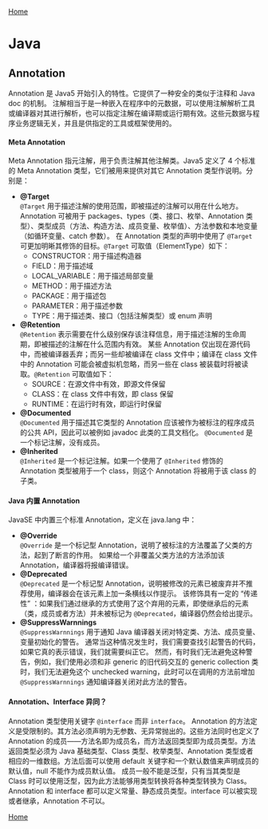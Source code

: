 [Home](../../README.md)

# Java

## Annotation

Annotation 是 Java5 开始引入的特性。它提供了一种安全的类似于注释和 Java doc 的机制。
注解相当于是一种嵌入在程序中的元数据，可以使用注解解析工具或编译器对其进行解析，也可以指定注解在编译期或运行期有效。这些元数据与程序业务逻辑无关，并且是供指定的工具或框架使用的。

#### Meta Annotation
Meta Annotation 指元注解，用于负责注解其他注解类。Java5 定义了 4 个标准的 Meta Annotation 类型，它们被用来提供对其它 Annotation 类型作说明。分别是：
- **@Target**<br>
`@Target` 用于描述注解的使用范围，即被描述的注解可以用在什么地方。
Annotation 可被用于 packages、types（类、接口、枚举、Annotation 类型）、类型成员（方法、构造方法、成员变量、枚举值）、方法参数和本地变量（如循环变量、catch 参数）。
在 Annotation 类型的声明中使用了 `@Target` 可更加明晰其修饰的目标。`@Target` 可取值（ElementType）如下：
    - CONSTRUCTOR：用于描述构造器
    - FIELD：用于描述域
    - LOCAL_VARIABLE：用于描述局部变量
    - METHOD：用于描述方法
    - PACKAGE：用于描述包
    - PARAMETER：用于描述参数
    - TYPE：用于描述类、接口（包括注解类型）或 enum 声明
- **@Retention**<br>
`@Retention` 表示需要在什么级别保存该注释信息，用于描述注解的生命周期，即被描述的注解在什么范围内有效。
某些 Annotation 仅出现在源代码中，而被编译器丢弃；而另一些却被编译在 class 文件中；编译在 class 文件中的 Annotation 可能会被虚拟机忽略，而另一些在 class 被装载时将被读取。`@Retention` 可取值如下：
    - SOURCE：在源文件中有效，即源文件保留
    - CLASS：在 class 文件中有效，即 class 保留
    - RUNTIME：在运行时有效，即运行时保留
- **@Documented**<br>
`@Documented` 用于描述其它类型的 Annotation 应该被作为被标注的程序成员的公共 API，因此可以被例如 javadoc 此类的工具文档化。
`@Documented` 是一个标记注解，没有成员。
- **@Inherited**<br>
`@Inherited` 是一个标记注解。如果一个使用了 `@Inherited` 修饰的 Annotation 类型被用于一个 class，则这个 Annotation 将被用于该 class 的子类。

#### Java 内置 Annotation
JavaSE 中内置三个标准 Annotation，定义在 java.lang 中：
- **@Override**<br>
`@Override` 是一个标记型 Annotation，说明了被标注的方法覆盖了父类的方法，起到了断言的作用。
如果给一个非覆盖父类方法的方法添加该 Annotation，编译器将报编译错误。
- **@Deprecated**<br>
`@Deprecated` 是一个标记型 Annotation，说明被修改的元素已被废弃并不推荐使用，编译器会在该元素上加一条横线以作提示。
该修饰具有一定的 “传递性” ：如果我们通过继承的方式使用了这个弃用的元素，即使继承后的元素（类，成员或者方法）并未被标记为 `@Deprecated`，编译器仍然会给出提示。
- **@SuppressWarnnings**<br>
`@SuppressWarnnings` 用于通知 Java 编译器关闭对特定类、方法、成员变量、变量初始化的警告。
通常当这种情况发生时，我们需要查找引起警告的代码，如果它真的表示错误，我们就需要纠正它。
然而，有时我们无法避免这种警告，例如，我们使用必须和非 generic 的旧代码交互的 generic collection 类时，我们无法避免这个 unchecked warning，此时可以在调用的方法前增加 `@SuppressWarnnings` 通知编译器关闭对此方法的警告。

#### Annotation、Interface 异同？
Annotation 类型使用关键字 `@interface` 而非 `interface`。
Annotation 的方法定义是受限制的。其方法必须声明为无参数、无异常抛出的。这些方法同时也定义了 Annotation 的成员——方法名即为成员名，而方法返回类型即为成员类型。方法返回类型必须为 Java 基础类型、Class 类型、枚举类型、Annotation 类型或者相应的一维数组。方法后面可以使用 default 关键字和一个默认数值来声明成员的默认值，null 不能作为成员默认值。
成员一般不能是泛型，只有当其类型是 Class 时可以使用泛型，因为此方法能够用类型转换将各种类型转换为 Class。
Annotation 和 interface 都可以定义常量、静态成员类型。interface 可以被实现或者继承，Annotation 不可以。

[Home](../../README.md)
